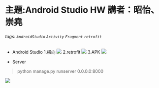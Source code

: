 # 主題:Android Studio HW 講者：昭怡、崇堯
###### tags: `AndroidStudio` `Activity` `Fragment` `retrofit`


* Android Studio
1.橫向
![](https://i.imgur.com/VdMzSa0.png)
2.retrofit
![](https://i.imgur.com/zem0Qbo.png)
3.APK
![](https://i.imgur.com/X3MeiMw.png)


* Server
> python manage.py runserver 0.0.0.0:8000

![](https://i.imgur.com/ZUnA0FU.png)



